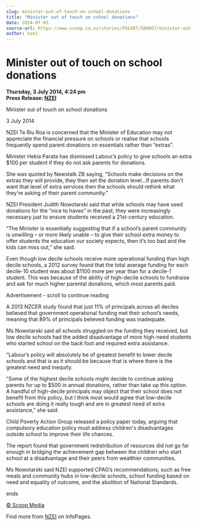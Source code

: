 ```yaml
---
slug: minister-out-of-touch-on-school-donations
title: "Minister out of touch on school donations"
date: 2014-07-03
source-url: https://www.scoop.co.nz/stories/PO1407/S00067/minister-out-of-touch-on-school-donations.htm
author: nzei
---
```

Minister out of touch on school donations
=========================================

**Thursday, 3 July 2014, 4:24 pm**  
**Press Release: [NZEI](https://info.scoop.co.nz/NZEI)**

Minister out of touch on school donations

3 July 2014

  
NZEI Te Riu Roa is concerned that the Minister of Education may not appreciate the financial pressure on schools or realise that schools frequently spend parent donations on essentials rather than “extras”.

  
Minister Hekia Parata has dismissed Labour’s policy to give schools an extra $100 per student if they do not ask parents for donations.

  
She was quoted by Newstalk ZB saying, \"Schools make decisions on the extras they will provide, they then set the donation level…If parents don't want that level of extra services then the schools should rethink what they're asking of their parent community."

  
NZEI President Judith Nowotarski said that while schools may have used donations for the “nice to haves” in the past, they were increasingly necessary just to ensure students received a 21st-century education.

  
“The Minister is essentially suggesting that if a school’s parent community is unwilling – or more likely unable – to give their school extra money to offer students the education our society expects, then it’s too bad and the kids can miss out,” she said.

  
Even though low decile schools receive more operational funding than high decile schools, a 2012 survey found that the total average funding for each decile-10 student was about $1100 more per year than for a decile-1 student. This was because of the ability of high-decile schools to fundraise and ask for much higher parental donations, which most parents paid.

Advertisement - scroll to continue reading





  
A 2013 NZCER study found that just 11% of principals across all deciles believed that government operational funding met their school’s needs, meaning that 89% of principals believed funding was inadequate.

  
Ms Nowotarski said all schools struggled on the funding they received, but low decile schools had the added disadvantage of more high-need students who started school on the back foot and required extra assistance.

  
“Labour’s policy will absolutely be of greatest benefit to lower decile schools and that is as it should be because that is where there is the greatest need and inequity.

  
“Some of the highest decile schools might decide to continue asking parents for up to $500 in annual donations, rather than take up this option. A handful of high-decile principals may object that their school does not benefit from this policy, but I think most would agree that low-decile schools are doing it really tough and are in greatest need of extra assistance,” she said.

  
Child Poverty Action Group released a policy paper today, arguing that compulsory education policy must address children's disadvantages outside school to improve their life chances.

  
The report found that government redistribution of resources did not go far enough in bridging the achievement gap between the children who start school at a disadvantage and their peers from wealthier communities.

  
Ms Nowotarski said NZEI supported CPAG’s recommendations, such as free meals and community hubs in low-decile schools, school funding based on need and equality of outcome, and the abolition of National Standards.

ends

[© Scoop Media](http://www.scoop.co.nz/about/terms.html)

Find more from [NZEI](https://info.scoop.co.nz/NZEI) on InfoPages.